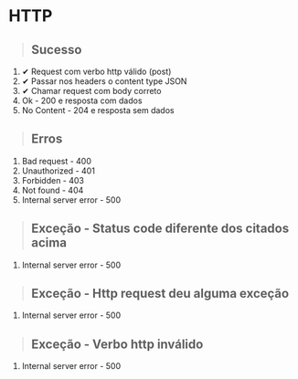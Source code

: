 # HTTP

> ## Sucesso
1. ✔ Request com verbo http válido (post)
2. ✔ Passar nos headers o content type JSON
3. ✔ Chamar request com body correto
4. Ok - 200 e resposta com dados
5. No Content - 204 e resposta sem dados

> ## Erros
1. Bad request - 400
2. Unauthorized - 401
3. Forbidden - 403
4. Not found - 404
5. Internal server error - 500

> ## Exceção - Status code diferente dos citados acima
1. Internal server error - 500

> ## Exceção - Http request deu alguma exceção
1. Internal server error - 500

> ## Exceção - Verbo http inválido
1. Internal server error - 500
